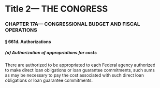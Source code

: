
# Title 2— THE CONGRESS
### CHAPTER 17A— CONGRESSIONAL BUDGET AND FISCAL OPERATIONS
#### § 661d. Authorizations
##### (a) Authorization of appropriations for costs

There are authorized to be appropriated to each Federal agency authorized to make direct loan obligations or loan guarantee commitments, such sums as may be necessary to pay the cost associated with such direct loan obligations or loan guarantee commitments.
